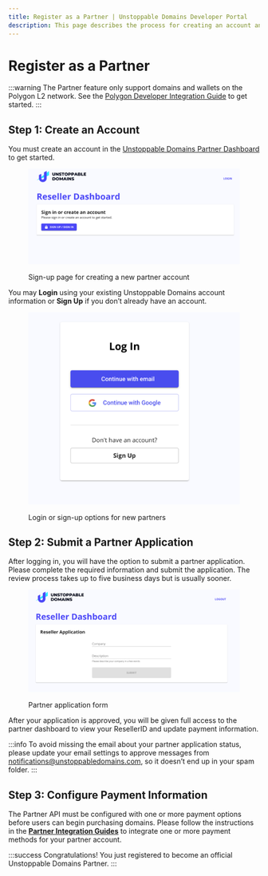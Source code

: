 ```yaml
---
title: Register as a Partner | Unstoppable Domains Developer Portal
description: This page describes the process for creating an account and applying to become an authorized partner for Unstoppable Domains.
---
```


# Register as a Partner

:::warning
The Partner feature only support domains and wallets on the Polygon L2 network. See the [Polygon Developer Integration Guide](../polygon/polygon-migration-guide.md) to get started.
:::

## Step 1: Create an Account

You must create an account in the [Unstoppable Domains Partner Dashboard](https://unstoppabledomains.com/resellers) to get started.

<figure>

![Sign-up page for creating a new partner account](/images/0.png '#width=80%;')

<figcaption>Sign-up page for creating a new partner account</figcaption>
</figure>

You may **Login** using your existing Unstoppable Domains account information or **Sign Up** if you don’t already have an account.

<figure>

![Login or sign-up options for new partners](/images/1.png '#width=60%;')

<figcaption>Login or sign-up options for new partners</figcaption>
</figure>

## Step 2: Submit a Partner Application

After logging in, you will have the option to submit a partner application. Please complete the required information and submit the application. The review process takes up to five business days but is usually sooner.

<figure>

![Partner application form](/images/3.png '#width=80%;')

<figcaption>Partner application form</figcaption>
</figure>

After your application is approved, you will be given full access to the partner dashboard to view your ResellerID and update payment information.

:::info
To avoid missing the email about your partner application status, please update your email settings to approve messages from [notifications@unstoppabledomains.com](mailto:notifications@unstoppabledomains.com), so it doesn’t end up in your spam folder.
:::

## Step 3: Configure Payment Information

The Partner API must be configured with one or more payment options before users can begin purchasing domains. Please follow the instructions in the **[Partner Integration Guides](reseller-pathways.md)** to integrate one or more payment methods for your partner account.

:::success Congratulations!
You just registered to become an official Unstoppable Domains Partner.
:::

